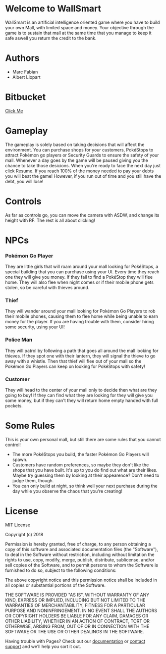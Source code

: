 # Welcome to WallSmart

WallSmart is an artificial intelligence oriented game where you have to build your own Mall, with limited space and money. Your objective through the game is to sustain that mall at the same time that you manage to keep it safe aswell you return the credit to the bank.

# Authors

- Marc Fabian
- Albert Llopart

# Bitbucket

[Click Me](https://bitbucket.org/citmturtles/wallsmart.git)

# Gameplay

The gameplay is solely based on taking decisions that will affect the environment. You can purchase shops for your customers, PokéStops to attract Pokémon go players or Security Guards to ensure the safety of your mall. Whenever a day goes by the game will be paused giving you the chance to take those desicions. When you're ready to face the next day just click Resume. If you reach 100% of the money needed to pay your debts you will beat the game! However, if you run out of time and you still have the debt, you will lose!

# Controls

As far as controls go, you can move the camera with ASDW, and change its height with RF. The rest is all about clicking!

# NPCs

### Pokémon Go Player
They are little girls that will roam around your mall looking for PokéStops, a special building that you can purchase using your UI. Every time they reach one they will give you money. If they fail to find a PokéStop they will flee home. They will also flee when night comes or if their mobile phone gets stolen, so be careful with thieves around.

### Thief
They will wander around your mall looking for Pokémon Go Players to rob their mobile phones, causing them to flee home while being unable to earn money for the player. If you are having trouble with them, consider hiring some security, using your UI!

### Police Man
They will patrol by following a path that goes all around the mall looking for thieves. If they spot one with their lantern, they will signal the thieve to go away with a whistle. Then that thief will flee out of your mall so the Pokémon Go Players can keep on looking for PokéStops with safety!

### Customer
They will head to the center of your mall only to decide then what are they going to buy! If they can find what they are looking for they will give you some money, but if they can't they will return home empty handed with full pockets.

# Some Rules

This is your own personal mall, but still there are some rules that you cannot control!

- The more PokéStops you build, the faster Pokémon Go Players will spawn.
- Customers have random preferences, so maybe they don't like the shops that you have built. It's up to you do find out what are their likes. Maybe try guessing them by looking at their appearence? Don't need to judge them, though.
- You can only build at night, so think well your next purchase during the day while you observe the chaos that you're creating!

# License

MIT License

Copyright (c) 2018 

Permission is hereby granted, free of charge, to any person obtaining a copy
of this software and associated documentation files (the "Software"), to deal
in the Software without restriction, including without limitation the rights
to use, copy, modify, merge, publish, distribute, sublicense, and/or sell
copies of the Software, and to permit persons to whom the Software is
furnished to do so, subject to the following conditions:

The above copyright notice and this permission notice shall be included in all
copies or substantial portions of the Software.

THE SOFTWARE IS PROVIDED "AS IS", WITHOUT WARRANTY OF ANY KIND, EXPRESS OR
IMPLIED, INCLUDING BUT NOT LIMITED TO THE WARRANTIES OF MERCHANTABILITY,
FITNESS FOR A PARTICULAR PURPOSE AND NONINFRINGEMENT. IN NO EVENT SHALL THE
AUTHORS OR COPYRIGHT HOLDERS BE LIABLE FOR ANY CLAIM, DAMAGES OR OTHER
LIABILITY, WHETHER IN AN ACTION OF CONTRACT, TORT OR OTHERWISE, ARISING FROM,
OUT OF OR IN CONNECTION WITH THE SOFTWARE OR THE USE OR OTHER DEALINGS IN THE
SOFTWARE.

Having trouble with Pages? Check out our [documentation](https://help.github.com/categories/github-pages-basics/) or [contact support](https://github.com/contact) and we’ll help you sort it out.
